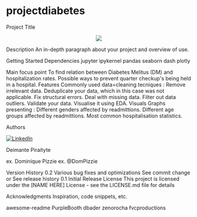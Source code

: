 ﻿# projectdiabetes
Project Title

<p align="center">
  <a href="https://github.com/DenverCoder1/readme-typing-svg"><img src="https://readme-typing-svg.herokuapp.com?font=Time+New+Roman&color=cyan&size=25&center=true&vCenter=true&width=600&height=100&lines=Preventable+Hospitalization,;For+Diabetic+Patients"></a>
</p>

Description
An in-depth paragraph about your project and overview of use.

Getting Started
Dependencies
jupyter
ipykernel
pandas
seaborn
dash
plotly

Main focus point
To find relation between Diabetes Melitus (DM) and hospitalization rates.
Possible ways to prevent quarter checkup's being held in a hospital.
Features
Commonly used data=cleaning tecniques : 
  Remove irrelevant data.
  Deduplicate your data, which in this case was not applicable. 
  Fix structural errors.
  Deal with missing data.
  Filter out data outliers.
  Validate your data.
  Visualise it using EDA.
Visuals
Graphs presenting : 
  Different genders affected by readmittions.
  Different age groups affected by readmittions.
  Most common hospitalisation statistics.


Authors
<p></a> <a href="https://www.linkedin.com//in/deimante-piraityte/" target="_blank"><img alt="LinkedIn" src="https://img.shields.io/badge/linkedin-%230077B5.svg?&style=for-the-badge&logo=linkedin&logoColor=white" /></a></p>
Deimante Piraityte

ex. Dominique Pizzie
ex. @DomPizzie

Version History
0.2
Various bug fixes and optimizations
See commit change or See release history
0.1
Initial Release
License
This project is licensed under the [NAME HERE] License - see the LICENSE.md file for details

Acknowledgments
Inspiration, code snippets, etc.

awesome-readme
PurpleBooth
dbader
zenorocha
fvcproductions
